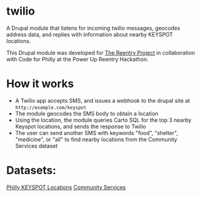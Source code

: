 # twilio
A Drupal module that listens for incoming twilio messages, geocodes address data, and replies with information about nearby KEYSPOT locations.

This Drupal module was developed for [The Reentry Project](https://thereentryproject.org/) in collaboration with Code for Philly at the Power Up Reentry Hackathon.

# How it works
* A Twilio app accepts SMS, and issues a webhook to the drupal site at ```http://example.com/keyspot```
* The module geocodes the SMS body to obtain a location
* Using the location, the module queries Carto SQL for the top 3 nearby Keyspot locations, and sends the response to Twilio
* The user can send another SMS with keywords "food", "shelter", "medicine", or "all" to find nearby locations from the Community Services dataset

# Datasets:
[Philly KEYSPOT Locations](https://www.opendataphilly.org/dataset/philly-keyspot-locations/resource/12965cc6-410c-4aec-b947-a25337d687e3)
[Community Services](https://www.opendataphilly.org/dataset/community-services)

